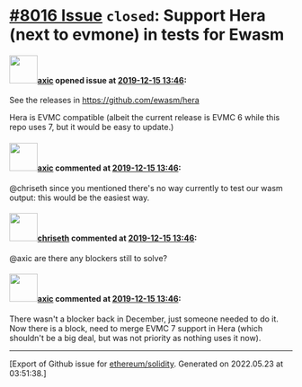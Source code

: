 # [\#8016 Issue](https://github.com/ethereum/solidity/issues/8016) `closed`: Support Hera (next to evmone) in tests for Ewasm

#### <img src="https://avatars.githubusercontent.com/u/20340?v=4" width="50">[axic](https://github.com/axic) opened issue at [2019-12-15 13:46](https://github.com/ethereum/solidity/issues/8016):

See the releases in https://github.com/ewasm/hera

Hera is EVMC compatible (albeit the current release is EVMC 6 while this repo uses 7, but it would be easy to update.)

#### <img src="https://avatars.githubusercontent.com/u/20340?v=4" width="50">[axic](https://github.com/axic) commented at [2019-12-15 13:46](https://github.com/ethereum/solidity/issues/8016#issuecomment-631795727):

@chriseth since you mentioned there's no way currently to test our wasm output: this would be the easiest way.

#### <img src="https://avatars.githubusercontent.com/u/9073706?v=4" width="50">[chriseth](https://github.com/chriseth) commented at [2019-12-15 13:46](https://github.com/ethereum/solidity/issues/8016#issuecomment-633486972):

@axic are there any blockers still to solve?

#### <img src="https://avatars.githubusercontent.com/u/20340?v=4" width="50">[axic](https://github.com/axic) commented at [2019-12-15 13:46](https://github.com/ethereum/solidity/issues/8016#issuecomment-633494321):

There wasn't a blocker back in December, just someone needed to do it. Now there is a block, need to merge EVMC 7 support in Hera (which shouldn't be a big deal, but was not priority as nothing uses it now).


-------------------------------------------------------------------------------



[Export of Github issue for [ethereum/solidity](https://github.com/ethereum/solidity). Generated on 2022.05.23 at 03:51:38.]

